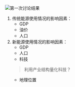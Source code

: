 
![第一次讨论结果](https://i.loli.net/2020/01/08/Yo6FXhMW7aKirxg.png "第一次讨论结果")

1. 传统能源使用情况的影响因素：  
    - GDP 
    - 油价
    - 人口  
2. 新能源使用情况的影响因素：  
    - GDP  
    - 人口  
    - 科技
    > 利用产业结构量化科技？
    - 地理位置
